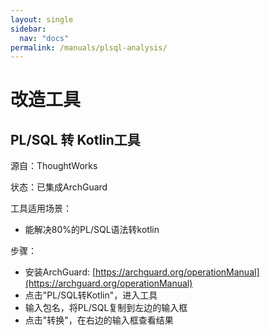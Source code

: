 ```yaml
---
layout: single
sidebar:
  nav: "docs"
permalink: /manuals/plsql-analysis/
---
```



# 改造工具
## PL/SQL 转 Kotlin工具
源自：ThoughtWorks

状态：已集成ArchGuard

工具适用场景：
- 能解决80%的PL/SQL语法转kotlin

步骤：

- 安装ArchGuard: [https://archguard.org/operationManual](https://archguard.org/operationManual)
- 点击"PL/SQL转Kotlin"，进入工具
- 输入包名，将PL/SQL复制到左边的输入框
- 点击"转换"，在右边的输入框查看结果